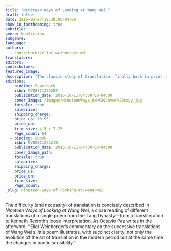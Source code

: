 ```yaml
---
title: "Nineteen Ways of Looking at Wang Wei "
draft: false
date: 2016-03-07T18:30:00-04:00
show_in_forthcoming: true
subtitle:
genre: Nonfiction
subgenre:
language:
authors:
  - contributor/eliot-weinberger.md
translators:
editors:
contributors:
featured_image:
description: "The classic study of translation, finally back in print in an expanded edition "
editions:
  - binding: Paperback
    isbn: 9780811226202
    publication_date: 2016-10-11T04:00:00-04:00
    cover_image: /images/NineteenWays_new%20cover%20copy.jpg
    forsale: true
    saleprice:
    shipping_charge:
    price_us: 10.95
    price_cn:
    trim_size: 4.5 x 7.25
    Page_count: 64
  - binding: Ebook
    isbn: 9780811226219
    publication_date: 2016-10-11T04:00:00-04:00
    cover_image_path:
    forsale: true
    saleprice:
    shipping_charge:
    price_us:
    price_cn:
    trim_size:
    Page_count:
_slug: nineteen-ways-of-looking-at-wang-wei
---
```


The difficulty (and necessity) of translation is concisely described in _Nineteen Ways of Looking at Wang Wei_, a close reading of different translations of a single poem from the Tang Dynasty—from a transliteration to Kenneth Rexroth’s loose interpretation. As Octavio Paz writes in the afterword, “Eliot Weinberger’s commentary on the successive translations of Wang Wei’s little poem illustrates, with succinct clarity, not only the evolution of the art of translation in the modern period but at the same time the changes in poetic sensibility.”

